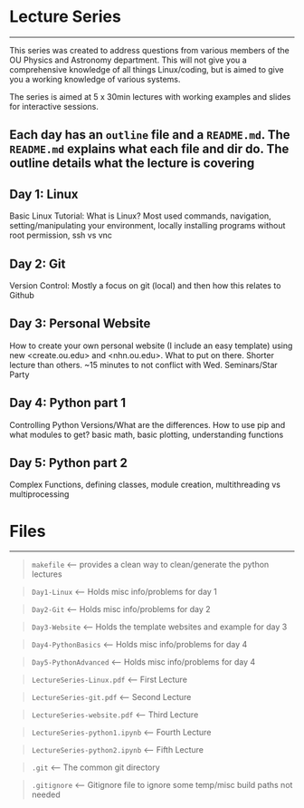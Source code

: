 # Lecture Series
-----------------

This series was created to address questions from various members of the OU Physics and Astronomy department. This will not give you a comprehensive knowledge of all things Linux/coding, but is aimed to give you a working knowledge of various systems. 

The series is aimed at 5 x 30min lectures with working examples and slides for interactive sessions.

## Each day has an `outline` file and a `README.md`. The `README.md` explains what each file and dir do. The outline details what the lecture is covering

## Day 1: Linux
 Basic Linux Tutorial: What is Linux? Most used commands, navigation, setting/manipulating your environment, locally installing programs without root permission, ssh vs vnc

## Day 2: Git
 Version Control: Mostly a focus on git (local) and then how this relates to Github

## Day 3: Personal Website
 How to create your own personal website (I include an easy template) using new <create.ou.edu> and <nhn.ou.edu>. What to put on there. Shorter lecture than others. ~15 minutes to not conflict with Wed. Seminars/Star Party

## Day 4: Python part 1
Controlling Python Versions/What are the differences. How to use pip and what modules to get? basic math, basic plotting, understanding functions

## Day 5: Python part 2
 Complex Functions, defining classes, module creation, multithreading vs multiprocessing

# Files
--------

> `makefile` <-- provides a clean way to clean/generate the python lectures

> `Day1-Linux` <-- Holds misc info/problems for day 1

> `Day2-Git` <-- Holds misc info/problems for day 2

> `Day3-Website` <-- Holds the template websites and example for day 3

> `Day4-PythonBasics` <-- Holds misc info/problems for day 4

> `Day5-PythonAdvanced` <-- Holds misc info/problems for day 4

> `LectureSeries-Linux.pdf` <-- First Lecture

> `LectureSeries-git.pdf` <-- Second Lecture

> `LectureSeries-website.pdf` <-- Third Lecture

> `LectureSeries-python1.ipynb` <-- Fourth Lecture

> `LectureSeries-python2.ipynb` <-- Fifth Lecture

> `.git` <-- The common git directory

> `.gitignore` <-- Gitignore file to ignore some temp/misc build paths not needed
